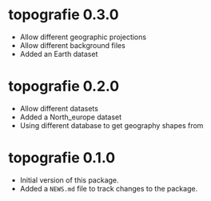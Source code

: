 # topografie 0.3.0

* Allow different geographic projections
* Allow different background files
* Added an Earth dataset

# topografie 0.2.0

* Allow different datasets
* Added a North_europe dataset
* Using different database to get geography shapes from

# topografie 0.1.0

* Initial version of this package.
* Added a `NEWS.md` file to track changes to the package.


